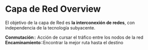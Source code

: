 # Capa de Red Overview
 
El objetivo de la capa de Red es **la interconexión de redes**, con independencia de la tecnología subyacente.

**Conmutación**:: Acción de cursar el tráfico entre los nodos de la red
**Encaminamiento**::Encontrar la mejor ruta hasta el destino